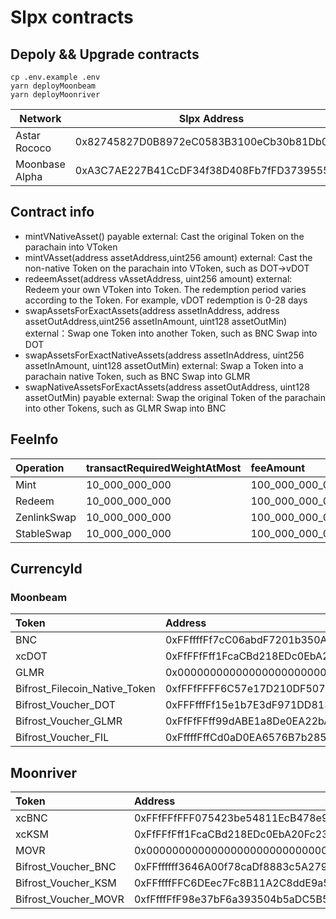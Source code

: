# Slpx contracts

## Depoly && Upgrade contracts

```shell
cp .env.example .env
yarn deployMoonbeam
yarn deployMoonriver
```

| Network        | Slpx Address |
|----------------|--------------|
| Astar Rococo   | 0x82745827D0B8972eC0583B3100eCb30b81Db0072          |
| Moonbase Alpha | 0xA3C7AE227B41CcDF34f38D408Fb7fFD37395553A          |

## Contract info

- mintVNativeAsset() payable external: Cast the original Token on the parachain into VToken
- mintVAsset(address assetAddress,uint256 amount) external: Cast the non-native Token on the parachain into VToken, such as DOT->vDOT
- redeemAsset(address vAssetAddress, uint256 amount) external: Redeem your own VToken into Token. The redemption period varies according to the Token. For example, vDOT redemption is 0-28 days
- swapAssetsForExactAssets(address assetInAddress, address assetOutAddress,uint256 assetInAmount, uint128 assetOutMin) external：Swap one Token into another Token, such as BNC Swap into DOT
- swapAssetsForExactNativeAssets(address assetInAddress, uint256 assetInAmount, uint128 assetOutMin) external: Swap a Token into a parachain native Token, such as BNC Swap into GLMR
- swapNativeAssetsForExactAssets(address assetOutAddress, uint128 assetOutMin) payable external: Swap the original Token of the parachain into other Tokens, such as GLMR Swap into BNC

## FeeInfo

| Operation   | transactRequiredWeightAtMost | feeAmount       | overallWeight  |
| :---------- | :--------------------------- | :-------------- | -------------- |
| Mint        | 10_000_000_000               | 100_000_000_000 | 10_000_000_000 |
| Redeem      | 10_000_000_000               | 100_000_000_000 | 10_000_000_000 |
| ZenlinkSwap | 10_000_000_000               | 100_000_000_000 | 10_000_000_000 |
| StableSwap  | 10_000_000_000               | 100_000_000_000 | 10_000_000_000 |

## CurrencyId

### Moonbeam

| Token                         | Address                                    | CurrencyId | operationalMin            |
| :---------------------------- | :----------------------------------------- | :--------- | :------------------------ |
| BNC                           | 0xFFffffFf7cC06abdF7201b350A1265c62C8601d2 | 0x0001     | 1_000_000_000_000         |
| xcDOT                         | 0xFfFFfFff1FcaCBd218EDc0EbA20Fc2308C778080 | 0x0800     | 10_000_000_000            |
| GLMR                          | 0x0000000000000000000000000000000000000802 | 0x0801     | 5_000_000_000_000_000_000 |
| Bifrost_Filecoin_Native_Token | 0xfFFfFFFF6C57e17D210DF507c82807149fFd70B2 | 0x0804     | 1_000_000_000_000_000_000 |
| Bifrost_Voucher_DOT           | 0xFFFfffFf15e1b7E3dF971DD813Bc394deB899aBf | 0x0900     | 8_000_000_000             |
| Bifrost_Voucher_GLMR          | 0xFfFfFFff99dABE1a8De0EA22bAa6FD48fdE96F6c | 0x0901     | 4_000_000_000_000_000_000 |
| Bifrost_Voucher_FIL           | 0xFffffFffCd0aD0EA6576B7b285295c85E94cf4c1 | 0x0904     | 800_000_000_000_000_000   |

## Moonriver

| Token                | Address                                    | CurrencyId | operationalMin          |
| :------------------- | :----------------------------------------- | :--------- | :---------------------- |
| xcBNC                | 0xFFfFFfFFF075423be54811EcB478e911F22dDe7D | 0x0001     | 1_000_000_000_000       |
| xcKSM                | 0xFfFFfFff1FcaCBd218EDc0EbA20Fc2308C778080 | 0x0204     | 500_000_000_000         |
| MOVR                 | 0x0000000000000000000000000000000000000802 | 0x020a     | 500_000_000_000_000_000 |
| Bifrost_Voucher_BNC  | 0xFFffffff3646A00f78caDf8883c5A2791BfCDdc4 | 0x0101     | 800_000_000_000         |
| Bifrost_Voucher_KSM  | 0xFFffffFFC6DEec7Fc8B11A2C8ddE9a59F8c62EFe | 0x0104     | 400_000_000_000         |
| Bifrost_Voucher_MOVR | 0xfFfffFfF98e37bF6a393504b5aDC5B53B4D0ba11 | 0x010a     | 400_000_000_000_000_000 |
